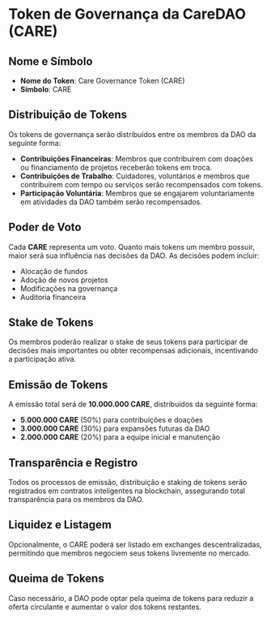 # Token de Governança da CareDAO (CARE)

## Nome e Símbolo
- **Nome do Token**: Care Governance Token (CARE)
- **Símbolo**: CARE

## Distribuição de Tokens
Os tokens de governança serão distribuídos entre os membros da DAO da seguinte forma:
- **Contribuições Financeiras**: Membros que contribuírem com doações ou financiamento de projetos receberão tokens em troca.
- **Contribuições de Trabalho**: Cuidadores, voluntários e membros que contribuírem com tempo ou serviços serão recompensados com tokens.
- **Participação Voluntária**: Membros que se engajarem voluntariamente em atividades da DAO também serão recompensados.

## Poder de Voto
Cada **CARE** representa um voto. Quanto mais tokens um membro possuir, maior será sua influência nas decisões da DAO. As decisões podem incluir:
- Alocação de fundos
- Adoção de novos projetos
- Modificações na governança
- Auditoria financeira

## Stake de Tokens
Os membros poderão realizar o stake de seus tokens para participar de decisões mais importantes ou obter recompensas adicionais, incentivando a participação ativa.

## Emissão de Tokens
A emissão total será de **10.000.000 CARE**, distribuídos da seguinte forma:
- **5.000.000 CARE** (50%) para contribuições e doações
- **3.000.000 CARE** (30%) para expansões futuras da DAO
- **2.000.000 CARE** (20%) para a equipe inicial e manutenção

## Transparência e Registro
Todos os processos de emissão, distribuição e staking de tokens serão registrados em contratos inteligentes na blockchain, assegurando total transparência para os membros da DAO.

## Liquidez e Listagem
Opcionalmente, o CARE poderá ser listado em exchanges descentralizadas, permitindo que membros negociem seus tokens livremente no mercado.

## Queima de Tokens
Caso necessário, a DAO pode optar pela queima de tokens para reduzir a oferta circulante e aumentar o valor dos tokens restantes.
